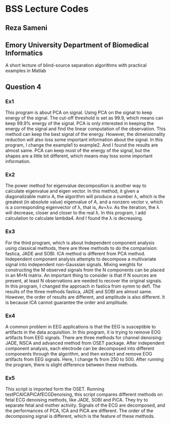 # BSS Lecture Codes
## Reza Sameni
## Emory University Department of Biomedical Informatics

A short lecture of blind-source separation algorithms with practical examples in Matlab

## Question 4

### Ex1

This program is about PCA on signal. Using PCA on the signal to keep energy of the signal. The cut-off threshold is set as 99.9, which means can keep 99.9% energy of the signal. PCA is only interested in keeping the energy of the signal and find the linear computation of the observation. This method can keep the best signal of the energy. However, the dimensionality reduction will also loss some important information about the signal.
In this program, I change the example1 to example2. And I found the results are almost same. PCA can keep most of the energy of the signal, but the shapes are a little bit different, which means may loss some important information.

### Ex2

The power method for eigenvalue decomposition is another way to calculate eigenvalue and eigen vector. In this method, it given a diagonalizable matrix A, the algorithm will produce a number λ, which is the greatest (in absolute value) eigenvalue of A, and a nonzero vector v, which is a corresponding eigenvector of λ, that is, Av=λv. As the iteration, the λ will decrease, closer and closer to the real λ. In this program, I add calculation to calculate lambda4. And I found the λ is decreasing.

### Ex3

For the third program, which is about Independent component analysis using classical methods,  there are three methods to do the comparision: fastica, JADE and SOBI. ICA method is different from PCA method. Independent component analysis attempts to decompose a multivariate signal into independent non-Gaussian signals. Mixing weights for constructing the M observed signals from the N components can be placed in an M×N matrix. An important thing to consider is that if N sources are present, at least N observations are needed to recover the original signals. In this program, I changed the approach in fastica from symm to defl. The results of the three methods fastica, JADE and SOBI are almost same. However, the order of results are different, and amplitude is also different. It is because ICA cannot guarantee the order and amplitude.

### Ex4

A common problem in EEG applications is that the EEG is susceptible to artifacts in the data acquisition. In this program, it is trying to remove EOG artifacts from EEG signals. There are three methods for channel denoising: JADE, NSCA and advanced method from OSET package. After independent component analysis, each electrode can be decomposed into different components through the algorithm, and then extract and remove EOG artifacts from EEG signals. Here, I change fs from 250 to 500. After running the program, there is slight difference between these methods.

### Ex5

This script is imported form the OSET. Running testPCAICAPiCAfECGDenoising, this script compares different methods on fetal ECG denoising methods, like JADE, SOBI and PiCA. They try to separate fetal and mother activity. Signals of the ECG are decomposed, and the performances of PCA, ICA and PiCA are different. The order of the decomposing signal is different, which is the feature of these methods.